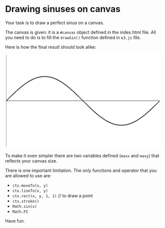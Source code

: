 # Drawing sinuses on canvas

Your task is to draw a perfect sinus on a canvas.

The canvas is given: it is a `#canvas` object defined in the index.html file.
All you need to do is to fill the `drawSin()` function defined in `e3.js` file.

Here is how the final result should look alike:

![sin](https://raw.githubusercontent.com/szn/gry-i-zabawy-js/master/e3/sin.png "Sinus example")

To make it even simpler there are two variables defined (`maxx` and `maxy`)
that reflects your canvas size.

There is one important limitation. The only functions and operator that you are
allowed to use are:

  * `ctx.moveTo(x, y)`
  * `ctx.lineTo(x, y)`
  * `ctx.rect(x, y, 1, 1)` // to draw a point
  * `ctx.stroke()`
  * `Math.sin(x)`
  * `Math.PI`

Have fun.

